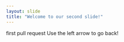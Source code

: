 ```yaml
---
layout: slide
title: "Welcome to our second slide!"
---
```

first pull request
Use the left arrow to go back!
